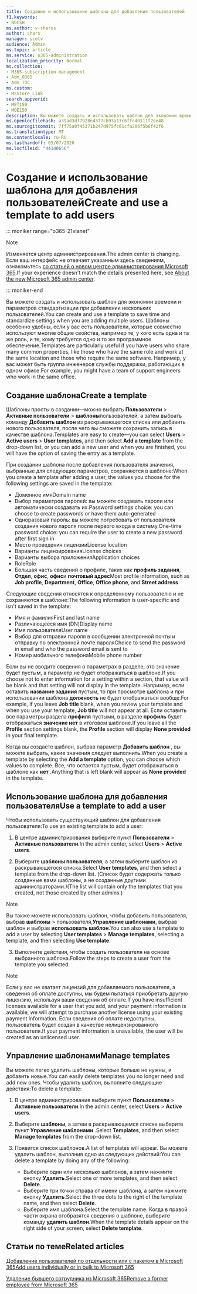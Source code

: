 ```yaml
---
title: Создание и использование шаблона для добавления пользователей
f1.keywords:
- NOCSH
ms.author: v-sharos
author: shars
manager: scotv
audience: Admin
ms.topic: article
ms.service: o365-administration
localization_priority: Normal
ms.collection:
- M365-subscription-management
- Adm_O365
- Adm_TOC
ms.custom:
- MSStore_Link
search.appverid:
- MET150
- MOE150
description: Вы можете создать и использовать шаблон для экономии времени и параметров стандартизации при добавлении нескольких пользователей.
ms.openlocfilehash: a39ad3df7928e45f7cb93a13c6ffc40111f2ee48
ms.sourcegitcommit: 7ff75a0f45371b247d975fc61cfa286f5b6f42f6
ms.translationtype: MT
ms.contentlocale: ru-RU
ms.lasthandoff: 05/07/2020
ms.locfileid: "44140656"
---
```

# <a name="create-and-use-a-template-to-add-users"></a><span data-ttu-id="a69c0-103">Создание и использование шаблона для добавления пользователей</span><span class="sxs-lookup"><span data-stu-id="a69c0-103">Create and use a template to add users</span></span>

::: moniker range="o365-21vianet"

> [!NOTE]
> <span data-ttu-id="a69c0-104">Изменяется центр администрирования.</span><span class="sxs-lookup"><span data-stu-id="a69c0-104">The admin center is changing.</span></span> <span data-ttu-id="a69c0-105">Если ваш интерфейс не отвечает указанным здесь сведениям, ознакомьтесь [со статьей о новом центре администрирования Microsoft 365](https://docs.microsoft.com/microsoft-365/admin/microsoft-365-admin-center-preview?view=o365-21vianet).</span><span class="sxs-lookup"><span data-stu-id="a69c0-105">If your experience doesn't match the details presented here, see [About the new Microsoft 365 admin center](https://docs.microsoft.com/microsoft-365/admin/microsoft-365-admin-center-preview?view=o365-21vianet).</span></span>

::: moniker-end

<span data-ttu-id="a69c0-106">Вы можете создать и использовать шаблон для экономии времени и параметров стандартизации при добавлении нескольких пользователей.</span><span class="sxs-lookup"><span data-stu-id="a69c0-106">You can create and use a template to save time and standardize settings when you are adding multiple users.</span></span> <span data-ttu-id="a69c0-107">Шаблоны особенно удобны, если у вас есть пользователи, которые совместно используют многие общие свойства, например те, у кого есть одна и та же роль, и те, кому требуется одно и то же программное обеспечение.</span><span class="sxs-lookup"><span data-stu-id="a69c0-107">Templates are particularly useful if you have users who share many common properties, like those who have the same role and work at the same location and those who require the same software.</span></span> <span data-ttu-id="a69c0-108">Например, у вас может быть группа инженеров службы поддержки, работающих в одном офисе.</span><span class="sxs-lookup"><span data-stu-id="a69c0-108">For example, you might have a team of support engineers who work in the same office.</span></span>  

## <a name="create-a-template"></a><span data-ttu-id="a69c0-109">Создание шаблона</span><span class="sxs-lookup"><span data-stu-id="a69c0-109">Create a template</span></span>

<span data-ttu-id="a69c0-110">Шаблоны просты в создании&mdash;можно выбрать **Пользователи** > **Активные пользователи** > **шаблоны**пользователей, а затем выбрать команду **Добавить шаблон** из раскрывающегося списка или добавить нового пользователя, после чего вы сможете сохранить запись в качестве шаблона.</span><span class="sxs-lookup"><span data-stu-id="a69c0-110">Templates are easy to create&mdash;you can select **Users** > **Active users** > **User templates**, and then select **Add a template** from the drop-down list, or you can add a new user and when you are finished, you will have the option of saving the entry as a template.</span></span>

<span data-ttu-id="a69c0-111">При создании шаблона после добавления пользователя значения, выбранные для следующих параметров, сохраняются в шаблоне:</span><span class="sxs-lookup"><span data-stu-id="a69c0-111">When you create a template after adding a user, the values you choose for the following settings are saved in the template:</span></span>

- <span data-ttu-id="a69c0-112">Доменное имя</span><span class="sxs-lookup"><span data-stu-id="a69c0-112">Domain name</span></span>
- <span data-ttu-id="a69c0-113">Выбор параметров паролей: вы можете создавать пароли или автоматически создавать их.</span><span class="sxs-lookup"><span data-stu-id="a69c0-113">Password settings choice: you can choose to create passwords or have them auto-generated</span></span>
- <span data-ttu-id="a69c0-114">Одноразовый пароль: вы можете потребовать от пользователя создания нового пароля после первого входа в систему.</span><span class="sxs-lookup"><span data-stu-id="a69c0-114">One-time password choice: you can require the user to create a new password after first sign in</span></span>
- <span data-ttu-id="a69c0-115">Место проведения лицензии</span><span class="sxs-lookup"><span data-stu-id="a69c0-115">License location</span></span>
- <span data-ttu-id="a69c0-116">Варианты лицензирования</span><span class="sxs-lookup"><span data-stu-id="a69c0-116">License choices</span></span>
- <span data-ttu-id="a69c0-117">Варианты выбора приложения</span><span class="sxs-lookup"><span data-stu-id="a69c0-117">Application choices</span></span>
- <span data-ttu-id="a69c0-118">Role</span><span class="sxs-lookup"><span data-stu-id="a69c0-118">Role</span></span>
- <span data-ttu-id="a69c0-119">Большая часть сведений о профиле, таких как **профиль задания**, **Отдел**, **офис**, **офис**и **почтовый адрес**</span><span class="sxs-lookup"><span data-stu-id="a69c0-119">Most profile information, such as **Job profile**, **Department**, **Office**, **Office phone**, and **Street address**</span></span> 

<span data-ttu-id="a69c0-120">Следующие сведения относятся к определенному пользователю и не сохраняются в шаблоне:</span><span class="sxs-lookup"><span data-stu-id="a69c0-120">The following information is user-specific and isn't saved in the template:</span></span>

- <span data-ttu-id="a69c0-121">Имя и фамилия</span><span class="sxs-lookup"><span data-stu-id="a69c0-121">First and last name</span></span>
- <span data-ttu-id="a69c0-122">Различающееся имя (DN)</span><span class="sxs-lookup"><span data-stu-id="a69c0-122">Display name</span></span>
- <span data-ttu-id="a69c0-123">Имя пользователя</span><span class="sxs-lookup"><span data-stu-id="a69c0-123">User name</span></span>
- <span data-ttu-id="a69c0-124">Выбор для отправки пароля в сообщении электронной почты и отправку по электронной почте пароля</span><span class="sxs-lookup"><span data-stu-id="a69c0-124">Choice to send the password in email and who the password email is sent to</span></span>
- <span data-ttu-id="a69c0-125">Номер мобильного телефона</span><span class="sxs-lookup"><span data-stu-id="a69c0-125">Mobile phone number</span></span>

<span data-ttu-id="a69c0-126">Если вы не вводите сведения о параметрах в разделе, это значение будет пустым, а параметр не будет отображаться в шаблоне.</span><span class="sxs-lookup"><span data-stu-id="a69c0-126">If you choose not to enter information for a setting within a section, that value will be blank and that setting will not display in the template.</span></span> <span data-ttu-id="a69c0-127">Например, если оставить **название задания** пустым, то при просмотре шаблона и при использовании шаблона **должность** не будет отображаться вообще.</span><span class="sxs-lookup"><span data-stu-id="a69c0-127">For example, if you leave **Job title** blank, when you review your template and when you use your template, **Job title** will not appear at all.</span></span> <span data-ttu-id="a69c0-128">Если оставить все параметры раздела **профиля** пустыми, в разделе **профиль** будет отображаться **значение нет** в итоговом шаблоне.</span><span class="sxs-lookup"><span data-stu-id="a69c0-128">If you leave all the **Profile** section settings blank, the **Profile** section will display **None provided** in your final template.</span></span>

<span data-ttu-id="a69c0-129">Когда вы создаете шаблон, выбрав параметр **Добавить шаблон** , вы можете выбрать, какие значения следует выполнить.</span><span class="sxs-lookup"><span data-stu-id="a69c0-129">When you create a template by selecting the **Add a template** option, you can choose which values to complete.</span></span> <span data-ttu-id="a69c0-130">Все, что остается пустым, будет отображаться в шаблоне как **нет** .</span><span class="sxs-lookup"><span data-stu-id="a69c0-130">Anything that is left blank will appear as **None provided** in the template.</span></span>

## <a name="use-a-template-to-add-a-user"></a><span data-ttu-id="a69c0-131">Использование шаблона для добавления пользователя</span><span class="sxs-lookup"><span data-stu-id="a69c0-131">Use a template to add a user</span></span>

<span data-ttu-id="a69c0-132">Чтобы использовать существующий шаблон для добавления пользователя:</span><span class="sxs-lookup"><span data-stu-id="a69c0-132">To use an existing template to add a user:</span></span>

1. <span data-ttu-id="a69c0-133">В центре администрирования выберите пункт **Пользователи** > **Активные пользователи**.</span><span class="sxs-lookup"><span data-stu-id="a69c0-133">In the admin center, select **Users** > **Active users**.</span></span>

2. <span data-ttu-id="a69c0-134">Выберите **шаблоны пользователя**, а затем выберите шаблон из раскрывающегося списка.</span><span class="sxs-lookup"><span data-stu-id="a69c0-134">Select **User templates**, and then select a template from the drop-down list.</span></span> <span data-ttu-id="a69c0-135">(Список будет содержать только созданные вами шаблоны, а не созданные другими администраторами.)</span><span class="sxs-lookup"><span data-stu-id="a69c0-135">(The list will contain only the templates that you created, not those created by other admins.)</span></span>

 > [!NOTE]
 > <span data-ttu-id="a69c0-136">Вы также можете использовать шаблон, чтобы добавить пользователя, выбрав **шаблоны** > пользователя,**Управление шаблонами**, выбрав шаблон и выбрав **использовать шаблон**.</span><span class="sxs-lookup"><span data-stu-id="a69c0-136">You can also use a template to add a user by selecting **User templates** > **Manage templates**, selecting a template, and then selecting **Use template**.</span></span>

3. <span data-ttu-id="a69c0-137">Выполните действия, чтобы создать пользователя на основе выбранного шаблона.</span><span class="sxs-lookup"><span data-stu-id="a69c0-137">Follow the steps to create a user from the template you selected.</span></span>

> [!NOTE]
> <span data-ttu-id="a69c0-138">Если у вас не хватает лицензий для добавляемого пользователя, а сведения об оплате доступны, мы будем пытаться приобретать другую лицензию, используя ваши сведения об оплате.</span><span class="sxs-lookup"><span data-stu-id="a69c0-138">If you have insufficient licenses available for a user that you add, and your payment information is available, we will attempt to purchase another license using your existing payment information.</span></span> <span data-ttu-id="a69c0-139">Если сведения об оплате недоступны, пользователь будет создан в качестве нелицензированного пользователя.</span><span class="sxs-lookup"><span data-stu-id="a69c0-139">If your payment information is unavailable, the user will be created as an unlicensed user.</span></span>

## <a name="manage-templates"></a><span data-ttu-id="a69c0-140">Управление шаблонами</span><span class="sxs-lookup"><span data-stu-id="a69c0-140">Manage templates</span></span>

<span data-ttu-id="a69c0-141">Вы можете легко удалить шаблоны, которые больше не нужны, и добавить новые.</span><span class="sxs-lookup"><span data-stu-id="a69c0-141">You can easily delete templates you no longer need and add new ones.</span></span> <span data-ttu-id="a69c0-142">Чтобы удалить шаблон, выполните следующие действия:</span><span class="sxs-lookup"><span data-stu-id="a69c0-142">To delete a template:</span></span>

1. <span data-ttu-id="a69c0-143">В центре администрирования выберите пункт **Пользователи** > **Активные пользователи**.</span><span class="sxs-lookup"><span data-stu-id="a69c0-143">In the admin center, select **Users** > **Active users**.</span></span>

2. <span data-ttu-id="a69c0-144">Выберите **шаблоны**, а затем в раскрывающемся списке выберите пункт **Управление шаблонами** .</span><span class="sxs-lookup"><span data-stu-id="a69c0-144">Select **Templates**, and then select **Manage templates** from the drop-down list.</span></span>

3. <span data-ttu-id="a69c0-145">Появится список шаблонов.</span><span class="sxs-lookup"><span data-stu-id="a69c0-145">A list of templates will appear.</span></span> <span data-ttu-id="a69c0-146">Вы можете удалить шаблон, выполнив одно из следующих действий:</span><span class="sxs-lookup"><span data-stu-id="a69c0-146">You can delete a template by doing any of the following:</span></span>
    - <span data-ttu-id="a69c0-147">Выберите один или несколько шаблонов, а затем нажмите кнопку **Удалить**.</span><span class="sxs-lookup"><span data-stu-id="a69c0-147">Select one or more templates, and then select **Delete**.</span></span> 
    - <span data-ttu-id="a69c0-148">Выберите три точки справа от имени шаблона, а затем нажмите кнопку **Удалить**.</span><span class="sxs-lookup"><span data-stu-id="a69c0-148">Select the three dots to the right of the template name, and then select **Delete**.</span></span>
    - <span data-ttu-id="a69c0-149">Выберите имя шаблона.</span><span class="sxs-lookup"><span data-stu-id="a69c0-149">Select the template name.</span></span> <span data-ttu-id="a69c0-150">Когда в правой части экрана отобразятся сведения о шаблоне, выберите команду **удалить шаблон**.</span><span class="sxs-lookup"><span data-stu-id="a69c0-150">When the template details appear on the right side of your screen, select **Delete template**.</span></span>

## <a name="related-articles"></a><span data-ttu-id="a69c0-151">Статьи по теме</span><span class="sxs-lookup"><span data-stu-id="a69c0-151">Related articles</span></span>

[<span data-ttu-id="a69c0-152">Добавление пользователей по отдельности или с пакетом в Microsoft 365</span><span class="sxs-lookup"><span data-stu-id="a69c0-152">Add users individually or in bulk to Microsoft 365</span></span>](add-users.md)

[<span data-ttu-id="a69c0-153">Удаление бывшего сотрудника из Microsoft 365</span><span class="sxs-lookup"><span data-stu-id="a69c0-153">Remove a former employee from Microsoft 365</span></span>](remove-former-employee.md)
  
